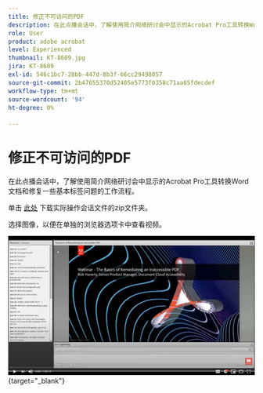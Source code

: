```yaml
---
title: 修正不可访问的PDF
description: 在此点播会话中，了解使用简介网络研讨会中显示的Acrobat Pro工具转换Word文档和修复一些基本标签问题的工作流程
role: User
product: adobe acrobat
level: Experienced
thumbnail: KT-8609.jpg
jira: KT-8609
exl-id: 546c1bc7-28bb-447d-8b3f-66cc29498057
source-git-commit: 2b47655370d52405e5773f0358c71aa65fdecdef
workflow-type: tm+mt
source-wordcount: '94'
ht-degree: 0%

---
```


# 修正不可访问的PDF

在此点播会话中，了解使用简介网络研讨会中显示的Acrobat Pro工具转换Word文档和修复一些基本标签问题的工作流程。

单击 [此处](../assets/accessibilitysession2.zip) 下载实际操作会话文件的zip文件夹。

选择图像，以便在单独的浏览器选项卡中查看视频。

[![会话2视频](../assets/Accessibilitysession2_YT.png)](https://youtu.be/eT2IFNszNuk){target="_blank"}
